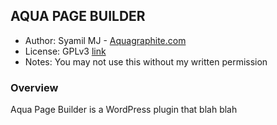 ## AQUA PAGE BUILDER 

* Author:		Syamil MJ - [Aquagraphite.com](http://aquagraphite.com)
* License:	GPLv3 [link](http://www.gnu.org/copyleft/gpl.html)
* Notes:		You may not use this without my written permission

### Overview

Aqua Page Builder is a WordPress plugin that blah blah